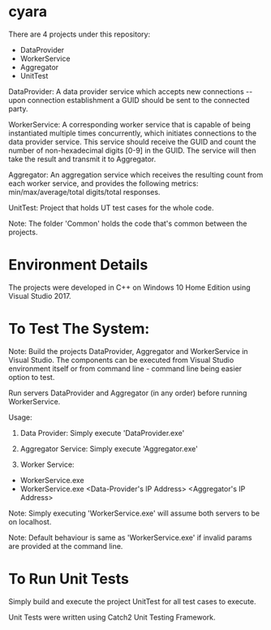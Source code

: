 # cyara

There are 4 projects under this repository:

- DataProvider
- WorkerService
- Aggregator
- UnitTest

DataProvider: A data provider service which accepts new connections -- upon connection establishment a GUID should be sent to the connected party.

WorkerService: A corresponding worker service that is capable of being instantiated multiple times concurrently, which initiates connections to the data provider service. This service should receive the GUID and count the number of non-hexadecimal digits [0-9] in the GUID. The service will then take the result and transmit it to Aggregator.

Aggregator: An aggregation service which receives the resulting count from each worker service, and provides the following metrics: min/max/average/total digits/total responses.

UnitTest: Project that holds UT test cases for the whole code.

Note: The folder 'Common' holds the code that's common between the projects.


# Environment Details

The projects were developed in C++ on Windows 10 Home Edition using Visual Studio 2017.


# To Test The System:

Note: Build the projects DataProvider, Aggregator and WorkerService in Visual Studio. The components can be executed from Visual Studio environment itself or from command line - command line being easier option to test.

Run servers DataProvider and Aggregator (in any order) before running WorkerService.

Usage:

1. Data Provider: Simply execute 'DataProvider.exe'

2. Aggregator Service: Simply execute 'Aggregator.exe'

3. Worker Service:
- WorkerService.exe
- WorkerService.exe <Data-Provider's IP Address> <Aggregator's IP Address>

Note: Simply executing 'WorkerService.exe' will assume both servers to be on localhost.

Note: Default behaviour is same as 'WorkerService.exe' if invalid params are provided at the command line.


# To Run Unit Tests

Simply build and execute the project UnitTest for all test cases to execute.

Unit Tests were written using Catch2 Unit Testing Framework.
